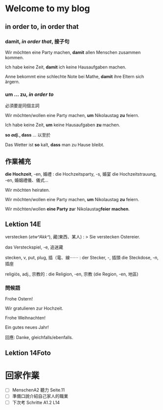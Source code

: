 # Welcome to my blog

in order to, in order that
---

### damit, *in order that*, 接子句

Wir möchten eine Party machen, **damit** allen Menschen zusammen kommen.

Ich habe keine Zeit, **damit** ich keine Hausaufgaben machen.

Anne bekommt eine schlechte Note bei Mathe, **damit** ihre Eltern sich ärgern.

### um ... zu, *in order to*
必須要是同個主詞

Wir möchten/wollen eine Party machen, **um** Nikolaustag **zu** feiern.

Ich habe keine Zeit, **um** keine Hausaufgaben **zu** machen.


**so *adj.*, dass** ... 以至於

Das Wetter ist **so** kalt, **dass** man zu Hause bleibt.


作業補充
---

**die Hochzeit**, -en, 婚禮
: die Hochzeitsparty, -s, 婚宴
  die Hochzeitstrauung, -en,  婚姻禮儀、儀式...

Wir möchten heiraten.

Wir möchten/wollen eine Party machen, **um** Nikolaustag **zu** feiern.

Wir möchten/wollen **eine Party zu**r Nikolaustag**feier** **machen**.


Lektion 14E
---

verstecken (*etw^Akk^*), 藏(東西、某人)
: > Sie verstecken Ostereier.

  das Versteckspiel, -e, 追迷藏

  stecken, v, put, plug, 插（電、線⋯⋯
  : der Stecker, -, 插頭
    die Steckdose, -n, 插座


religiös, adj., 宗教的
: die Religion, -en, 宗教
  (die Region, -en, 地區)

### 問候語
Frohe Ostern!

Wir gratulieren zur Hochzeit.

Frohe Weihnachten!

Ein gutes neues Jahr!

回應:
Danke, gleichfalls/ebenfalls.

Lektion 14Foto
---

回家作業
===
- [ ] MenschenA2 聽力 Seite.11
- [ ] 準備口說介紹自己家人的職業
- [ ] 下次考 Schritte A1.2 L14

